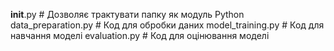 __init__.py         # Дозволяє трактувати папку як модуль Python
data_preparation.py # Код для обробки даних
model_training.py   # Код для навчання моделі
evaluation.py       # Код для оцінювання моделі
